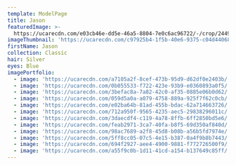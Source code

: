 ```yaml
---
template: ModelPage
title: Jason
featuredImage: >-
  https://ucarecdn.com/e03cb46e-dd5e-46a5-8804-7e0c6ac96722/-/crop/2449x1345/0,0/-/preview/
imageThumbnail: 'https://ucarecdn.com/c97925b4-1f5b-40e6-9375-c04d440683ba/'
firstName: Jason
collection: Classic
hair: Silver
eyes: Blue
imagePortfolio:
  - image: 'https://ucarecdn.com/a7105a2f-8cef-473b-95d9-d62df0e2403b/'
  - image: 'https://ucarecdn.com/0b055533-f722-423e-93b9-e0360893a0f5/'
  - image: 'https://ucarecdn.com/3befac8a-7a82-42c0-af35-0885e06b0d62/'
  - image: 'https://ucarecdn.com/059d5a0a-a079-4758-889a-925f7f62c0cb/'
  - image: 'https://ucarecdn.com/e02ba64b-81ad-455b-bdac-62a714663726/'
  - image: 'https://ucarecdn.com/712a950f-9565-4235-aec5-29838296011c/'
  - image: 'https://ucarecdn.com/3daecdf4-c119-4a78-8ffb-6ff2850bd5e6/'
  - image: 'https://ucarecdn.com/feab2971-3ca7-40fa-b8f5-69d350af840d/'
  - image: 'https://ucarecdn.com/98ac7689-a2f8-45d8-b08b-a56b5fd7974e/'
  - image: 'https://ucarecdn.com/5ff8cc05-07c5-4e15-b387-0a4f9b8b7443/'
  - image: 'https://ucarecdn.com/694f2927-aee4-4900-9881-f772726500f9/'
  - image: 'https://ucarecdn.com/a55f9c0b-1d11-41cd-a154-b137649c85ff/'
---
```


